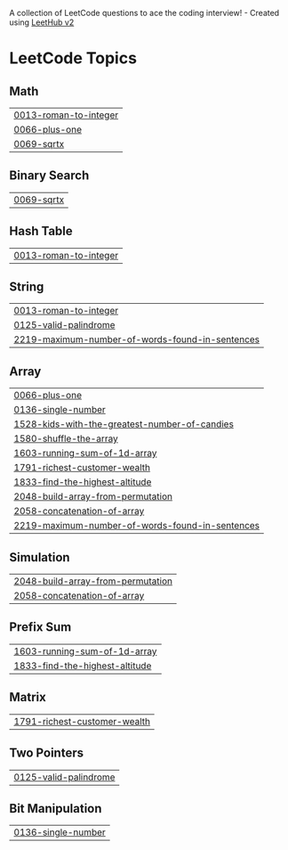 A collection of LeetCode questions to ace the coding interview! - Created using [LeetHub v2](https://github.com/arunbhardwaj/LeetHub-2.0)
<!---LeetCode Topics Start-->
# LeetCode Topics
## Math
|  |
| ------- |
| [0013-roman-to-integer](https://github.com/himanshuT7-dev/Leetcode-Solutions/tree/master/0013-roman-to-integer) |
| [0066-plus-one](https://github.com/himanshuT7-dev/Leetcode-Solutions/tree/master/0066-plus-one) |
| [0069-sqrtx](https://github.com/himanshuT7-dev/Leetcode-Solutions/tree/master/0069-sqrtx) |
## Binary Search
|  |
| ------- |
| [0069-sqrtx](https://github.com/himanshuT7-dev/Leetcode-Solutions/tree/master/0069-sqrtx) |
## Hash Table
|  |
| ------- |
| [0013-roman-to-integer](https://github.com/himanshuT7-dev/Leetcode-Solutions/tree/master/0013-roman-to-integer) |
## String
|  |
| ------- |
| [0013-roman-to-integer](https://github.com/himanshuT7-dev/Leetcode-Solutions/tree/master/0013-roman-to-integer) |
| [0125-valid-palindrome](https://github.com/himanshuT7-dev/Leetcode-Solutions/tree/master/0125-valid-palindrome) |
| [2219-maximum-number-of-words-found-in-sentences](https://github.com/himanshuT7-dev/Leetcode-Solutions/tree/master/2219-maximum-number-of-words-found-in-sentences) |
## Array
|  |
| ------- |
| [0066-plus-one](https://github.com/himanshuT7-dev/Leetcode-Solutions/tree/master/0066-plus-one) |
| [0136-single-number](https://github.com/himanshuT7-dev/Leetcode-Solutions/tree/master/0136-single-number) |
| [1528-kids-with-the-greatest-number-of-candies](https://github.com/himanshuT7-dev/Leetcode-Solutions/tree/master/1528-kids-with-the-greatest-number-of-candies) |
| [1580-shuffle-the-array](https://github.com/himanshuT7-dev/Leetcode-Solutions/tree/master/1580-shuffle-the-array) |
| [1603-running-sum-of-1d-array](https://github.com/himanshuT7-dev/Leetcode-Solutions/tree/master/1603-running-sum-of-1d-array) |
| [1791-richest-customer-wealth](https://github.com/himanshuT7-dev/Leetcode-Solutions/tree/master/1791-richest-customer-wealth) |
| [1833-find-the-highest-altitude](https://github.com/himanshuT7-dev/Leetcode-Solutions/tree/master/1833-find-the-highest-altitude) |
| [2048-build-array-from-permutation](https://github.com/himanshuT7-dev/Leetcode-Solutions/tree/master/2048-build-array-from-permutation) |
| [2058-concatenation-of-array](https://github.com/himanshuT7-dev/Leetcode-Solutions/tree/master/2058-concatenation-of-array) |
| [2219-maximum-number-of-words-found-in-sentences](https://github.com/himanshuT7-dev/Leetcode-Solutions/tree/master/2219-maximum-number-of-words-found-in-sentences) |
## Simulation
|  |
| ------- |
| [2048-build-array-from-permutation](https://github.com/himanshuT7-dev/Leetcode-Solutions/tree/master/2048-build-array-from-permutation) |
| [2058-concatenation-of-array](https://github.com/himanshuT7-dev/Leetcode-Solutions/tree/master/2058-concatenation-of-array) |
## Prefix Sum
|  |
| ------- |
| [1603-running-sum-of-1d-array](https://github.com/himanshuT7-dev/Leetcode-Solutions/tree/master/1603-running-sum-of-1d-array) |
| [1833-find-the-highest-altitude](https://github.com/himanshuT7-dev/Leetcode-Solutions/tree/master/1833-find-the-highest-altitude) |
## Matrix
|  |
| ------- |
| [1791-richest-customer-wealth](https://github.com/himanshuT7-dev/Leetcode-Solutions/tree/master/1791-richest-customer-wealth) |
## Two Pointers
|  |
| ------- |
| [0125-valid-palindrome](https://github.com/himanshuT7-dev/Leetcode-Solutions/tree/master/0125-valid-palindrome) |
## Bit Manipulation
|  |
| ------- |
| [0136-single-number](https://github.com/himanshuT7-dev/Leetcode-Solutions/tree/master/0136-single-number) |
<!---LeetCode Topics End-->